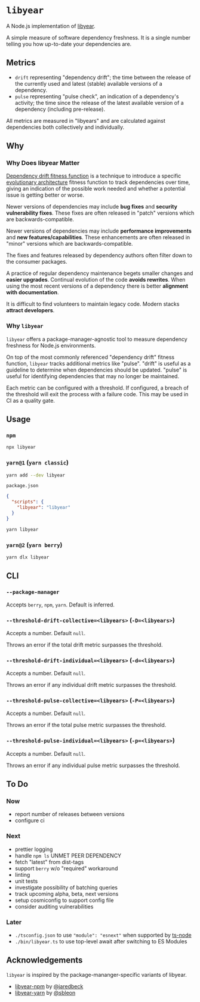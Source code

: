 # `libyear`

A Node.js implementation of [libyear](https://libyear.com/).

A simple measure of software dependency freshness.
It is a single number telling you how up-to-date your dependencies are.

## Metrics

- `drift` representing "dependency drift"; the time between the release of the currently used and latest (stable) available versions of a dependency.
- `pulse` representing "pulse check", an indication of a dependency's activity; the time since the release of the latest available version of a dependency (including pre-release).

All metrics are measured in "libyears" and are calculated against dependencies both collectively and individually.

## Why

### Why Does libyear Matter

[Dependency drift fitness function](https://www.thoughtworks.com/radar/techniques/dependency-drift-fitness-function) is a technique to introduce a specific [evolutionary architecture](https://www.thoughtworks.com/radar/techniques/evolutionary-architecture) fitness function to track dependencies over time, giving an indication of the possible work needed and whether a potential issue is getting better or worse.

Newer versions of dependencies may include **bug fixes** and **security vulnerability fixes**.
These fixes are often released in "patch" versions which are backwards-compatible.

Newer versions of dependencies may include **performance improvements** and **new features/capabilities**.
These enhancements are often released in "minor" versions which are backwards-compatible.

The fixes and features released by dependency authors often filter down to the consumer packages.

A practice of regular dependency maintenance begets smaller changes and **easier upgrades**.
Continual evolution of the code **avoids rewrites**.
When using the most recent versions of a dependency there is better **alignment with documentation**.

It is difficult to find volunteers to maintain legacy code.
Modern stacks **attract developers**.

### Why `libyear`

`libyear` offers a package-manager-agnostic tool to measure dependency freshness for Node.js environments.

On top of the most commonly referenced "dependency drift" fitness function,
`libyear` tracks additional metrics like "pulse".
"drift" is useful as a guideline to determine when dependencies should be updated.
"pulse" is useful for identifying dependencies that may no longer be maintained.

Each metric can be configured with a threshold.
If configured, a breach of the threshold will exit the process with a failure code.
This may be used in CI as a quality gate.

## Usage

### `npm`

```bash
npx libyear
```

### `yarn@1` (`yarn classic`)

```bash
yarn add --dev libyear
```

`package.json`

```json
{
  "scripts": {
    "libyear": "libyear"
  }
}
```

```bash
yarn libyear
```

### `yarn@2` (`yarn berry`)

```bash
yarn dlx libyear
```

## CLI

### `--package-manager`

Accepts `berry`, `npm`, `yarn`. Default is inferred.

### `--threshold-drift-collective=<libyears>` (`-D=<libyears>`)

Accepts a number. Default `null`.

Throws an error if the total drift metric surpasses the threshold.

### `--threshold-drift-individual=<libyears>` (`-d=<libyears>`)

Accepts a number. Default `null`.

Throws an error if any individual drift metric surpasses the threshold.

### `--threshold-pulse-collective=<libyears>` (`-P=<libyears>`)

Accepts a number. Default `null`.

Throws an error if the total pulse metric surpasses the threshold.

### `--threshold-pulse-individual=<libyears>` (`-p=<libyears>`)

Accepts a number. Default `null`.

Throws an error if any individual pulse metric surpasses the threshold.

## To Do

### Now

- report number of releases between versions
- configure ci

### Next

- prettier logging
- handle `npm ls` UNMET PEER DEPENDENCY
- fetch "latest" from dist-tags
- support `berry` w/o "required" workaround
- linting
- unit tests
- investigate possibility of batching queries
- track upcoming alpha, beta, next versions
- setup cosmiconfig to support config file
- consider auditing vulnerabilities

### Later

- `./tsconfig.json` to use `"module": "esnext"` when supported by [ts-node](https://github.com/TypeStrong/ts-node/issues/935)
- `./bin/libyear.ts` to use top-level await after switching to ES Modules

## Acknowledgements

`libyear` is inspired by the package-mananger-specific variants of libyear.

- [libyear-npm](https://github.com/jaredbeck/libyear-npm) by [@jaredbeck](https://github.com/jaredbeck)
- [libyear-yarn](https://github.com/sbleon/libyear-yarn) by [@sbleon](https://github.com/sbleon)
